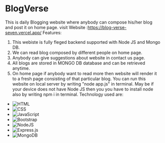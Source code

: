 # BlogVerse
This is daily Blogging website where anybody can compose his/her blog and post it on home page.
visit Website :https://blog-verse-seven.vercel.app/
Features:
  1) This webiste is fully fleged backend supported with Node JS and Mongo DB.
  2) We can read blog composed by different people on home page.
  3) Anybody can give suggestions about website in contact us page.
  4) All blogs are stored in MONGO DB database and can be retrieved anytime.
  5) On home page if anybody want to read more then website will render it to a fresh page consisting of that particular blog.
You can run this website on local server by writing "node app.js" in terminal.
May be if your device does not have Node JS then you you have to install node also by writing npm i in terminal.
Technology used are:
* ![HTML](https://img.shields.io/badge/-HTML-05122A?style=flat&logo=HTML5)
* ![CSS](https://img.shields.io/badge/-CSS-05122A?style=flat&logo=CSS3&logoColor=1572B6)
* ![JavaScript](https://img.shields.io/badge/-JavaScript-05122A?style=flat&logo=javascript)
* ![Bootstrap](https://img.shields.io/badge/-Bootstrap-05122A?style=flat&logo=bootstrap)
* ![NodeJS](https://img.shields.io/badge/node.js-6DA55F?style=for-the-badge&logo=node.js&logoColor=white)
* ![Express.js](https://img.shields.io/badge/express.js-%23404d59.svg?style=for-the-badge&logo=express&logoColor=%2361DAFB)
* ![MongoDB](https://img.shields.io/badge/MongoDB-%234ea94b.svg?style=for-the-badge&logo=mongodb&logoColor=white)    
